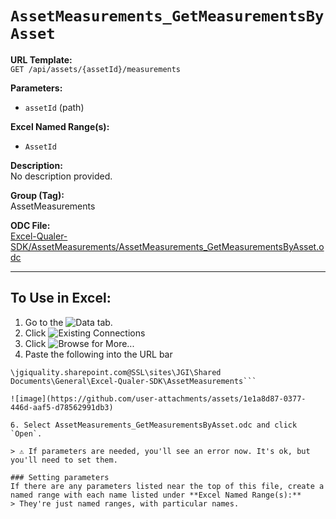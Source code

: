 # `AssetMeasurements_GetMeasurementsByAsset`

**URL Template:**  
`GET /api/assets/{assetId}/measurements`

**Parameters:**  
- `assetId` (path)

**Excel Named Range(s):**  
- `AssetId`

**Description:**  
No description provided.

**Group (Tag):**  
AssetMeasurements

**ODC File:**  
[Excel-Qualer-SDK/AssetMeasurements/AssetMeasurements_GetMeasurementsByAsset.odc](https://github.com/Johnson-Gage-Inspection-Inc/qualer-sdk-odc/blob/main/Excel-Qualer-SDK/AssetMeasurements/AssetMeasurements_GetMeasurementsByAsset.odc)

---

To Use in Excel:
---

1. Go to the ![`Data`](https://github.com/user-attachments/assets/da437a70-57b3-4c5b-bb01-4910ece19ed1)
 tab.
3. Click ![Existing Connections](https://github.com/user-attachments/assets/a2f1ed67-b2e0-4c23-ac90-68c870e60289)
4. Click ![`Browse for More...`](https://github.com/user-attachments/assets/8e698494-6865-41e7-b6fa-043aea81809a)
5. Paste the following into the URL bar
```
\jgiquality.sharepoint.com@SSL\sites\JGI\Shared Documents\General\Excel-Qualer-SDK\AssetMeasurements```

![image](https://github.com/user-attachments/assets/1e1a8d87-0377-446d-aaf5-d78562991db3)

6. Select AssetMeasurements_GetMeasurementsByAsset.odc and click `Open`.

> ⚠️ If parameters are needed, you'll see an error now. It's ok, but you'll need to set them.

### Setting parameters
If there are any parameters listed near the top of this file, create a named range with each name listed under **Excel Named Range(s):**
> They're just named ranges, with particular names.
